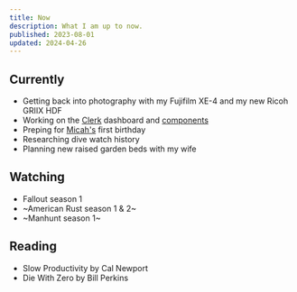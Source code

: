 ```yaml
---
title: Now
description: What I am up to now.
published: 2023-08-01
updated: 2024-04-26
---
```


## Currently

- Getting back into photography with my Fujifilm XE-4 and my new Ricoh GRIIX HDF
- Working on the [Clerk](https://clerk.com) dashboard and [components](https://clerk.com/docs/components/overview)
- Preping for [Micah's](/micah) first birthday
- Researching dive watch history
- Planning new raised garden beds with my wife

## Watching

- Fallout season 1
- ~American Rust season 1 & 2~
- ~Manhunt season 1~

## Reading

- Slow Productivity by Cal Newport
- Die With Zero by Bill Perkins
